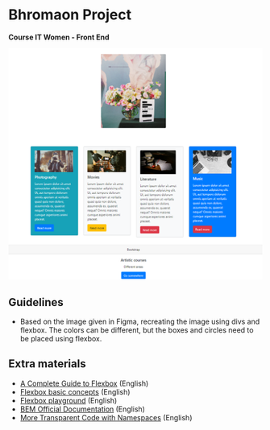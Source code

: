 # Bhromaon Project
<b> Course IT Women - Front End </b>
<br>
<p align="center">
  <img src="https://github.com/glauciabierwagen/bootstrap/blob/main/images/readmeimage.png"  heigth="750"/>
</p>

## Guidelines

- Based on the image given in Figma, recreating the image using divs and flexbox. The colors can be different, but the boxes and circles need to be placed using flexbox. 

## Extra materials 

- [A Complete Guide to Flexbox](https://css-tricks.com/snippets/css/a-guide-to-flexbox/) (English)  
- [Flexbox basic concepts](https://developer.mozilla.org/en-US/docs/Web/CSS/CSS_Flexible_Box_Layout/Basic_Concepts_of_Flexbox) (English)   
- [Flexbox playground](https://codepen.io/enxaneta/full/adLPwv/) (English) 
- [BEM Official Documentation](https://en.bem.info/methodology/) (English) 
- [More Transparent Code with Namespaces](https://csswizardry.com/2015/03/more-transparent-ui-code-with-namespaces/) (English) 



